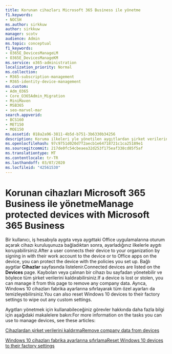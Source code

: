```yaml
---
title: Korunan cihazları Microsoft 365 Business ile yönetme
f1.keywords:
- NOCSH
ms.author: sirkkuw
author: sirkkuw
manager: scotv
audience: Admin
ms.topic: conceptual
f1_keywords:
- O365E_DevicesManageLM
- O365E_DevicesManageKM
ms.service: o365-administration
localization_priority: Normal
ms.collection:
- M365-subscription-management
- M365-identity-device-management
ms.custom:
- Adm_O365
- Core_O365Admin_Migration
- MiniMaven
- MSB365
- seo-marvel-mar
search.appverid:
- BCS160
- MET150
- MOE150
ms.assetid: 018a2a96-3811-4b5d-b751-3b6330b34256
description: Koruma ilkeleri yle yönetilen aygıtlardan şirket verilerini kaldırmayı ve Windows 10 aygıtlarını fabrika ayarlarına sıfırlamayı öğrenin.
ms.openlocfilehash: 97c9751d020d7f2aecb1e64718721c1ca25189e1
ms.sourcegitcommit: 217de0fc54cbeaea32d253f175eaf338cd85f5af
ms.translationtype: MT
ms.contentlocale: tr-TR
ms.lasthandoff: 03/07/2020
ms.locfileid: "42561530"
---
```

# <a name="manage-protected-devices-with-microsoft-365-business"></a><span data-ttu-id="b5a32-103">Korunan cihazları Microsoft 365 Business ile yönetme</span><span class="sxs-lookup"><span data-stu-id="b5a32-103">Manage protected devices with Microsoft 365 Business</span></span>

<span data-ttu-id="b5a32-104">Bir kullanıcı, iş hesabıyla aygıta veya aygıttaki Office uygulamalarına oturum açarak cihazı kuruluşunuza bağladıktan sonra, ayarladığınız ilkelerle aygıtı koruyabilirsiniz.</span><span class="sxs-lookup"><span data-stu-id="b5a32-104">After a user connects their device to your organization by signing in with their work account to the device or to Office apps on the device, you can protect the device with the policies you set up.</span></span> <span data-ttu-id="b5a32-105">Bağlı aygıtlar **Cihazlar** sayfasında listelenir.</span><span class="sxs-lookup"><span data-stu-id="b5a32-105">Connected devices are listed on the **Devices** page.</span></span> <span data-ttu-id="b5a32-106">Kaybolan veya çalınan bir cihazı bu sayfadan yönetebilir ve böylece tüm şirket verilerini kaldırabilirsiniz.</span><span class="sxs-lookup"><span data-stu-id="b5a32-106">If a device is lost or stolen, you can manage it from this page to remove any company data.</span></span> <span data-ttu-id="b5a32-107">Ayrıca, Windows 10 cihazları fabrika ayarlarına sıfırlayarak tüm özel ayarları da temizleyebilirsiniz.</span><span class="sxs-lookup"><span data-stu-id="b5a32-107">You can also reset Windows 10 devices to their factory settings to wipe out any custom settings.</span></span> 

<span data-ttu-id="b5a32-108">Aygıtları yönetmek için kullanabileceğiniz görevler hakkında daha fazla bilgi için aşağıdaki makalelere bakın:</span><span class="sxs-lookup"><span data-stu-id="b5a32-108">For more information on the tasks you can use to manage devices, see these articles:</span></span> 
  
[<span data-ttu-id="b5a32-109">Cihazlardan şirket verilerini kaldırma</span><span class="sxs-lookup"><span data-stu-id="b5a32-109">Remove company data from devices</span></span>](remove-company-data.md)
  
[<span data-ttu-id="b5a32-110">Windows 10 cihazları fabrika ayarlarına sıfırlama</span><span class="sxs-lookup"><span data-stu-id="b5a32-110">Reset Windows 10 devices to their factory settings</span></span>](reset-devices-to-factory-settings.md)
  

